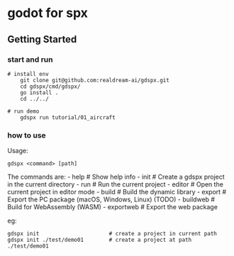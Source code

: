 # godot for spx


## Getting Started

### start and run 
```
# install env
    git clone git@github.com:realdream-ai/gdspx.git
    cd gdspx/cmd/gdspx/
    go install .
    cd ../../

# run demo
    gdspx run tutorial/01_aircraft  
```

### how to use
Usage:

    gdspx <command> [path]      

The commands are:
    - help            # Show help info
    - init            # Create a gdspx project in the current directory
    - run             # Run the current project
    - editor          # Open the current project in editor mode
    - build           # Build the dynamic library
    - export          # Export the PC package (macOS, Windows, Linux) (TODO)
    - buildweb        # Build for WebAssembly (WASM)
    - exportweb       # Export the web package

 eg:

    gdspx init                      # create a project in current path
    gdspx init ./test/demo01        # create a project at path ./test/demo01 

